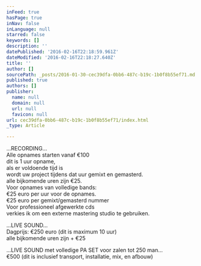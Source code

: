 ```yaml
---
inFeed: true
hasPage: true
inNav: false
inLanguage: null
starred: false
keywords: []
description: ''
datePublished: '2016-02-16T22:18:59.961Z'
dateModified: '2016-02-16T22:18:27.640Z'
title: ''
author: []
sourcePath: _posts/2016-01-30-cec39dfa-0bb6-487c-b19c-1b0f8b55ef71.md
published: true
authors: []
publisher:
  name: null
  domain: null
  url: null
  favicon: null
url: cec39dfa-0bb6-487c-b19c-1b0f8b55ef71/index.html
_type: Article

---
```

...RECORDING...  
Alle opnames starten vanaf €100  
dit is 1 uur opname,   
als er voldoende tijd is   
wordt uw project tijdens dat uur gemixt en gemasterd.  
alle bijkomende uren zijn €25\.  
Voor opnames van volledige bands:  
€25 euro per uur voor de opnames.  
€25 euro per gemixt/gemasterd nummer  
Voor professioneel afgewerkte cds  
verkies ik om een externe mastering studio te gebruiken.

...LIVE SOUND...  
Dagprijs: €250 euro (dit is maximum 10 uur)  
alle bijkomende uren zijn + €25

...LIVE SOUND met volledige PA SET voor zalen tot 250 man...  
€500 (dit is inclusief transport, installatie, mix, en afbouw)